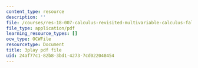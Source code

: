 ```yaml
---
content_type: resource
description: ''
file: /courses/res-18-007-calculus-revisited-multivariable-calculus-fall-2011/24af77c182b83bd142737cd022048454_Rvnv3bPDCs8.pdf
file_type: application/pdf
learning_resource_types: []
ocw_type: OCWFile
resourcetype: Document
title: 3play pdf file
uid: 24af77c1-82b8-3bd1-4273-7cd022048454
---
```


